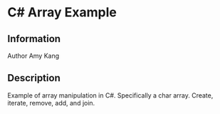 <h1>C# Array Example</h1>

<h2>Information</h2>

Author Amy Kang

<h2>Description</h2>

Example of array manipulation in C#. Specifically a char array. Create, iterate, remove, add, and join.